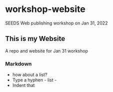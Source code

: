 # workshop-website
SEEDS Web publishing workshop on Jan 31, 2022

## This is my Website
A repo and website for Jan 31 workshop

### Markdown
- how about a list?
- Type a hyphen - list -
-  Indent that

